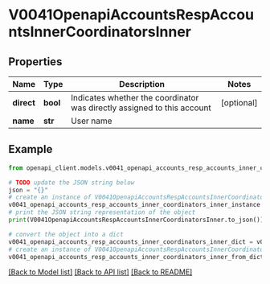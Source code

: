 # V0041OpenapiAccountsRespAccountsInnerCoordinatorsInner


## Properties

Name | Type | Description | Notes
------------ | ------------- | ------------- | -------------
**direct** | **bool** | Indicates whether the coordinator was directly assigned to this account | [optional] 
**name** | **str** | User name | 

## Example

```python
from openapi_client.models.v0041_openapi_accounts_resp_accounts_inner_coordinators_inner import V0041OpenapiAccountsRespAccountsInnerCoordinatorsInner

# TODO update the JSON string below
json = "{}"
# create an instance of V0041OpenapiAccountsRespAccountsInnerCoordinatorsInner from a JSON string
v0041_openapi_accounts_resp_accounts_inner_coordinators_inner_instance = V0041OpenapiAccountsRespAccountsInnerCoordinatorsInner.from_json(json)
# print the JSON string representation of the object
print(V0041OpenapiAccountsRespAccountsInnerCoordinatorsInner.to_json())

# convert the object into a dict
v0041_openapi_accounts_resp_accounts_inner_coordinators_inner_dict = v0041_openapi_accounts_resp_accounts_inner_coordinators_inner_instance.to_dict()
# create an instance of V0041OpenapiAccountsRespAccountsInnerCoordinatorsInner from a dict
v0041_openapi_accounts_resp_accounts_inner_coordinators_inner_from_dict = V0041OpenapiAccountsRespAccountsInnerCoordinatorsInner.from_dict(v0041_openapi_accounts_resp_accounts_inner_coordinators_inner_dict)
```
[[Back to Model list]](../README.md#documentation-for-models) [[Back to API list]](../README.md#documentation-for-api-endpoints) [[Back to README]](../README.md)


